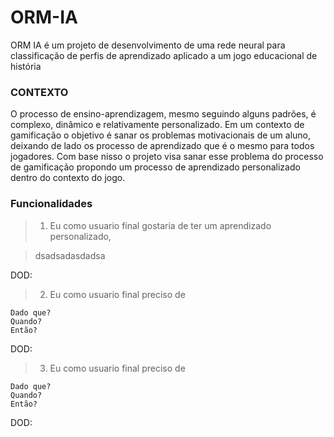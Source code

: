 
# ORM-IA

ORM IA é um projeto de desenvolvimento de uma rede neural para classificação de perfis de aprendizado aplicado a um jogo educacional de história

### CONTEXTO

O processo de ensino-aprendizagem, mesmo seguindo alguns padrões, é complexo, dinâmico e relativamente personalizado. Em um contexto de gamificação o objetivo é sanar os problemas motivacionais de um aluno, deixando de lado os processo de aprendizado que é o mesmo para todos jogadores. Com base nisso o projeto visa sanar esse problema do processo de gamificação propondo um processo de aprendizado personalizado dentro do contexto do jogo.

### Funcionalidades

> 1. Eu como usuario final gostaria de ter um aprendizado personalizado, 
  
  > dsadsadasdadsa


DOD:

> 2. Eu como usuario final preciso de

    Dado que? 
    Quando?
    Então?

DOD:

> 3. Eu como usuario final preciso de

    Dado que? 
    Quando?
    Então?

DOD:




